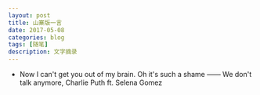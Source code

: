 ```yaml
---
layout: post
title: 山寨版一言
date: 2017-05-08
categories: blog
tags: [随笔]
description: 文字摘录
---
```


* Now I can't get you out of my brain. Oh it's such a shame —— We don't talk anymore, Charlie Puth ft. Selena Gomez
